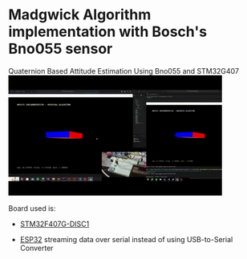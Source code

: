 # Madgwick Algorithm implementation with Bosch's Bno055 sensor
Quaternion Based Attitude Estimation Using Bno055 and STM32G407
![](./img/Proposal.gif)

Board used is:
- [STM32F407G-DISC1](https://www.st.com/en/evaluation-tools/stm32f4discovery.html)

- [ESP32](https://www.espressif.com/sites/default/files/documentation/esp32-wroom-32e_esp32-wroom-32ue_datasheet_en.pdf) streaming data over serial instead of using USB-to-Serial Converter

